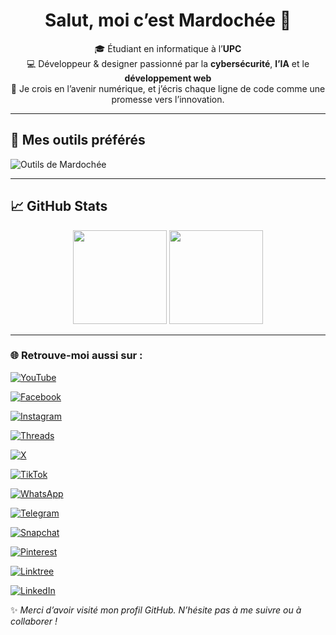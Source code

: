 <h1 align="center">Salut, moi c’est Mardochée 👋</h1>

<p align="center">
🎓 Étudiant en informatique à l’<strong>UPC</strong> <br>
💻 Développeur & designer passionné par la <strong>cybersécurité</strong>, <strong>l’IA</strong> et le <strong>développement web</strong><br>
🚀 Je crois en l’avenir numérique, et j’écris chaque ligne de code comme une promesse vers l’innovation.
</p>

---

## 🧰 Mes outils préférés
<img src="https://skillicons.dev/icons?i=python,c,html,css,js,figma,git,vscode,linux" alt="Outils de Mardochée" />

---

## 📈 GitHub Stats
<p align="center">
<img src="https://github-readme-stats.vercel.app/api?username=Mardochee-Kanushipi&show_icons=true&theme=tokyonight" height="150"/> 
<img src="https://github-readme-stats.vercel.app/api/top-langs/?username=Mardochee-Kanushipi&layout=compact&theme=tokyonight" height="150"/>
</p>

---

### 🌐 Retrouve-moi aussi sur :

[![YouTube](https://img.shields.io/badge/YouTube-%23FF0000.svg?&style=for-the-badge&logo=youtube&logoColor=white)](https://youtube.com/@mardochee_kanushipi)

[![Facebook](https://img.shields.io/badge/Facebook-1877F2.svg?&style=for-the-badge&logo=facebook&logoColor=white)](https://www.facebook.com/mardochee.kanushipi)

[![Instagram](https://img.shields.io/badge/Instagram-%23E4405F.svg?&style=for-the-badge&logo=instagram&logoColor=white)](https://instagram.com/mardochee_kanushipi)

[![Threads](https://img.shields.io/badge/Threads-000000.svg?&style=for-the-badge&logo=threads&logoColor=white)](https://www.threads.net/@#)

[![X](https://img.shields.io/badge/X-%2318171A.svg?&style=for-the-badge&logo=x&logoColor=white)](https://x.com/mardochee_X)

[![TikTok](https://img.shields.io/badge/TikTok-010101.svg?&style=for-the-badge&logo=tiktok&logoColor=white)](https://www.tiktok.com/@mardochee_kanushipi)

[![WhatsApp](https://img.shields.io/badge/WhatsApp-25D366.svg?&style=for-the-badge&logo=whatsapp&logoColor=white)](https://wa.me/243893630482)

[![Telegram](https://img.shields.io/badge/Telegram-2CA5E0?style=for-the-badge&logo=telegram&logoColor=white)](https://t.me/mardochee_kanushipi)

[![Snapchat](https://img.shields.io/badge/Snapchat-FFFC00.svg?&style=for-the-badge&logo=snapchat&logoColor=black)](https://www.snapchat.com/add/#)

[![Pinterest](https://img.shields.io/badge/Pinterest-BD081C.svg?&style=for-the-badge&logo=pinterest&logoColor=white)](https://pinterest.com/#)

[![Linktree](https://img.shields.io/badge/Linktree-39E09B?style=for-the-badge&logo=linktree&logoColor=white)](https://linktr.ee/mardochee_kanushipi)

[![LinkedIn](https://img.shields.io/badge/LinkedIn-%230077B5.svg?&style=for-the-badge&logo=linkedin&logoColor=white)](https://linkedin.com/in/mardochee-kanushipi)


















   ✨ *Merci d’avoir visité mon profil GitHub. N’hésite pas à me suivre ou à collaborer !*
